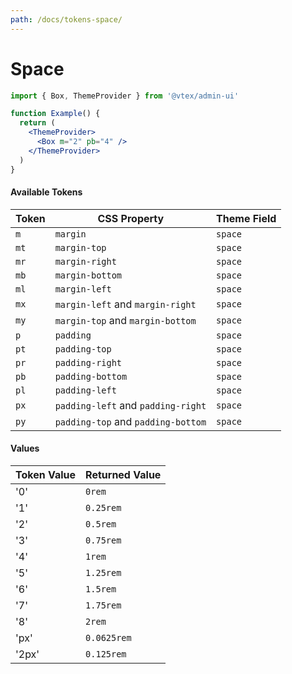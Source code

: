 ```yaml
---
path: /docs/tokens-space/
---
```


# Space

```jsx
import { Box, ThemeProvider } from '@vtex/admin-ui'

function Example() {
  return (
    <ThemeProvider>
      <Box m="2" pb="4" />
    </ThemeProvider>
  )
}
```

#### Available Tokens

| Token | CSS Property                       | Theme Field |
| ----- | ---------------------------------- | ----------- |
| `m`   | `margin`                           | `space`     |
| `mt`  | `margin-top`                       | `space`     |
| `mr`  | `margin-right`                     | `space`     |
| `mb`  | `margin-bottom`                    | `space`     |
| `ml`  | `margin-left`                      | `space`     |
| `mx`  | `margin-left` and `margin-right`   | `space`     |
| `my`  | `margin-top` and `margin-bottom`   | `space`     |
| `p`   | `padding`                          | `space`     |
| `pt`  | `padding-top`                      | `space`     |
| `pr`  | `padding-right`                    | `space`     |
| `pb`  | `padding-bottom`                   | `space`     |
| `pl`  | `padding-left`                     | `space`     |
| `px`  | `padding-left` and `padding-right` | `space`     |
| `py`  | `padding-top` and `padding-bottom` | `space`     |

#### Values

| Token Value | Returned Value |
| ----------- | -------------- |
| '0'         | `0rem`         |
| '1'         | `0.25rem`      |
| '2'         | `0.5rem`       |
| '3'         | `0.75rem`      |
| '4'         | `1rem`         |
| '5'         | `1.25rem`      |
| '6'         | `1.5rem`       |
| '7'         | `1.75rem`      |
| '8'         | `2rem`         |
| 'px'        | `0.0625rem`    |
| '2px'       | `0.125rem`     |
